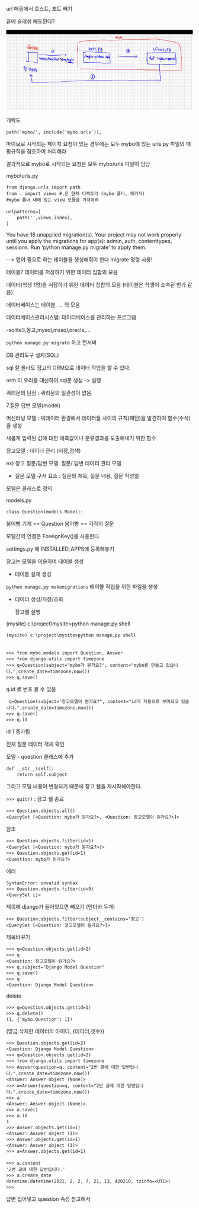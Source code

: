 url 매핑에서 호스트, 포트 빼기

끝에 슬래쉬 빼도된다?

![image-20210202094804421](django2.assets/image-20210202094804421.png)

개략도 



```
path('mybo/', include('mybo.urls')),
```

마이보로 시작되는 페이지 요청이 있는 경우에는 모두 mybo에 있는 urls.py 파일의 매핑규칙을 참조하여 처리해라

결과적으로 mybo로 시작되는 요청은 모두 mybo/urls 파일이 담당



mybo\urls.py

```
from django.urls import path
from . import views #.은 현재 디렉토리 (mybo 폴더, 패키지)
#mybo 폴너 내에 있는 view 모듈을 가져와라

urlpatterns=[
    path('',views.index),
]
```



You have 18 unapplied migration(s). Your project may not work properly until you apply the migrations for app(s): admin, auth, contenttypes, sessions.
Run 'python manage.py migrate' to apply them.

--> 앱이 필요로 하는 테이블을 생성해줘야 한다 migrate 명령 사용!

테이블? 데이터를 저장하기 위한 데이터 집합의 모음 

데이터(학생 1명)을 저장하기 위한 데이터 집합의 모음 (테이블은 학생이 소속된 반과 같음)

데이터베이스는 테이블, ... 의 모음

데이터베이스관리시스템: 데이터베이스를 관리하는 프로그램

-sqlite3,몽고,mysql,mssql,oracle,...

`python manage.py migrate` 하고 런서버



DB 관리도구 설치(SQL)

sql 잘 몰라도 장고의 ORM으로 데이터 작업을 할 수 있다.

orm 이 우리를 대신하여 sql문 생성 -> 실행 

쿼리문의 단점 : 쿼리문의 일관성이 없음 



7.질문 답변 모델(model)

머신러닝 모델 : 빅데이터 환경에서 데이터들 사이의 규칙(패턴)을 발견하여 함수(수식)을 생성

새롭게 입력된 값에 대한 예측값이나 분류결과를 도출해내기 위한 함수

장고모델 : 데이터 관리 (저장,검색)

ex) 장고 질문/답변 모델: 질문/ 답변 데이터 관리 모델

- 질문 모델 구서 요소 : 질문의 제목, 질문 내용, 질문 작성일

모델은 클래스로 정의

models.py

```
class Question(models.Model):
```

붕어빵 기계 == Question 붕어빵 == 각각의 질문



모델간의 연결은 ForeignKey()를 사용한다.

settings.py 에 INSTALLED_APPS에 등록해놓기



장고는 모델을 이용하여 테이블 생성



* 테이블 실제 생성

`python manage.py makemigrations` 테이블 작업을 위한 파일을 생성

* 데이터 생성/저장/조회

  

  장고쉘 실행

(mysite) c:\project\mysite>python manage.py shell

```
(mysite) c:\project\mysite>python manage.py shell


>>> from mybo.models import Question, Answer
>>> from django.utils import timezone
>>> q=Question(subject="mybo가 뭔가요?", content="mybo를 만들고 있습니다.",create_date=timezone.now())
>>> q.save()
```

q.id 로 번호 볼 수 있음 

```
 q=Question(subject="장고모델이 뭔가요?", content="id가 자동으로 부여되고 있습니다.",create_date=timezone.now())
>>> q.save()
>>> q.id
```

id 1 증가됨



전체 질문 데이터 객체 확인

모델 - question 클래스에 추가

```
def __str__(self):
    return self.subject
```

그리고 모델 내용이 변경되기 때문에 장고 쉘을 재시작해야한다.

`>>> quit()` : 장고 쉘 종료

```
>>> Question.objects.all()
<QuerySet [<Question: mybo가 뭔가요?>, <Question: 장고모델이 뭔가요?>]>

```

참조

```
>>> Question.objects.filter(id=1)
<QuerySet [<Question: mybo가 뭔가요?>]>
>>> Question.objects.get(id=1)
<Question: mybo가 뭔가요?>
```

에러

```
SyntaxError: invalid syntax
>>> Question.objects.filter(id=9)
<QuerySet []>
```

제목에 django가 들어있으면 빼오기 (언더바 두개)

```
>>> Question.objects.filter(subject__contains='장고')
<QuerySet [<Question: 장고모델이 뭔가요?>]>
```

제목바꾸기

```
>>> q=Question.objects.get(id=2)
>>> q
<Question: 장고모델이 뭔가요?>
>>> q.subject="Django Model Question"
>>> q.save()
>>> q
<Question: Django Model Question>
```



delete

```
>>> q=Question.objects.get(id=1)
>>> q.delete()
(1, {'mybo.Question': 1})
```

(방금 삭제한 데이터의 아이디, {데이터,갯수})



```
>>> Question.objects.get(id=2)
<Question: Django Model Question>
>>> q=Question.objects.get(id=2)
>>> from django.utils import timezone
>>> Answer(question=q, content="2번 글에 대한 답변입니다.",create_date=timezone.now())
<Answer: Answer object (None)>
>>> a=Answer(question=q, content="2번 글에 대한 답변입니다.",create_date=timezone.now())
>>> a
<Answer: Answer object (None)>
>>> a.save()
>>> a.id
1
>>> Answer.objects.get(id=1)
<Answer: Answer object (1)>
>>> Answer.objects.get(id=1)
<Answer: Answer object (1)>
>>> a=Answer.objects.get(id=1)

>>> a.content
'2번 글에 대한 답변입니다.'
>>> a.create_date
datetime.datetime(2021, 2, 2, 7, 21, 13, 420210, tzinfo=<UTC>)
>>>
```

답변 집어넣고 question 속성 참고해서


